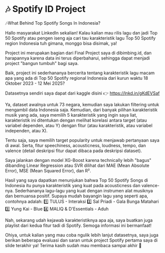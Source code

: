 # 🎶 Spotify ID Project
🎶What Behind Top Spotify Songs In Indonesia?

Hallo masyarakat LinkedIn sekalian!
Kalau kalian mau rilis lagu dan jadi Top 50 Spotify atau pengen iseng aja cari tau karakteristik lagu Top 50 Spotify region Indonesia tuh gimana, monggo bisa disimak, ya!

Project ini merupakan bagian dari Final Project saya di dibimbing.id, dan harapannya karena data ini terus diperbaharui, sehingga dapat menjadi project "bangun tumbuh" bagi saya.

Baik, project ini sederhananya bercerita tentang karakteristik lagu macam apa yang ada di Top 50 Spotify regional Indonesia dari kurun waktu 18 Oktober 2023 - 12 Mei 2025?

Datasetnya sendiri saya dapat dari kaggle disini 👉 https://lnkd.in/gKdEVSaf

Ya, dataset awalnya untuk 73 negara, kemudian saya lakukan filtering untuk mengambil data Indonesia saja. Kemudian, dari banyak pilihan karakteristik musik yang ada, saya memilih 5 karakteristik yang ingin saya liat, karakteristik ini ditentukan dengan melihat korelasi antara target (atau variabel dependen, atau Y) dengan fitur (atau karakteristik, atau variabel independen, atau X).

Tentu saja, saya memilih target popularity untuk menjawab pertanyaan saya di awal. Serta, fitur speechiness, acousticness, loudness, tempo, dan valence (detail deskripsi fitur dapat dibaca pada deskripsi dataset).

Saya jalankan dengan model XG-Boost karena technically lebih "bagus" dibanding Linear Regression atau SVR dilihat dari MAE (Mean Absolute Error), MSE (Mean Squared Error), dan R².

Hasil yang saya dapatkan menunjukan bahwa Top 50 Spotify Songs di Indonesia itu punya karakteristik yang kuat pada acousticness dan valence-nya. Sederhananya lagu-lagu yang kuat dengan instrumen alat musiknya dan bernuansa positif. Supaya mudah bayangin lagu yang seperti apa, contohnya adalah:
1️⃣ TULUS - Interaksi
2️⃣ Sal Priadi - Gala Bunga Matahari
3️⃣ Yung Kai - Blue
4️⃣ MALIQ & D'Essentials - Aduh

Nah, sekarang udah kejawab karakteristiknya apa aja, saya buatkan juga playlist dari kedua fitur tadi di Spotify. Semoga informasi ini bermanfaat!

Ohiya, untuk kalian yang mau coba ngulik lebih lanjut datasetnya, saya juga berikan beberapa evaluasi dan saran untuk project Spotify pertama saya di slide terakhir ya! Terima kasih sudah mau membaca sampai akhir 🙌
